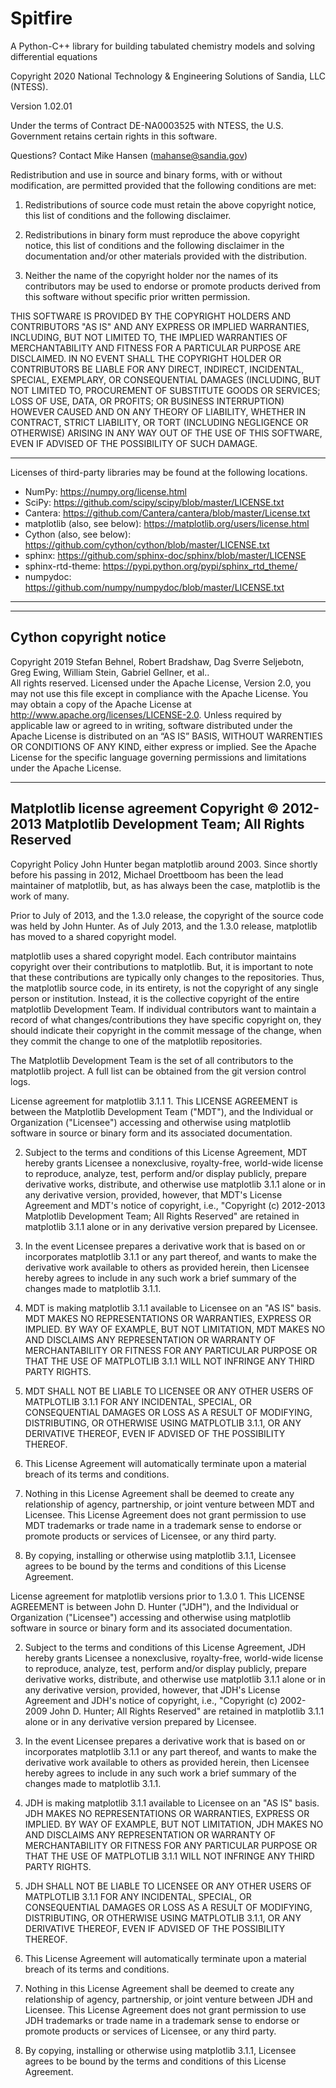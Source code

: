 # Spitfire
A Python-C++ library for building tabulated chemistry models and solving differential equations

Copyright 2020 National Technology & Engineering Solutions of Sandia, LLC (NTESS).

Version 1.02.01

Under the terms of Contract DE-NA0003525 with NTESS, the U.S. Government retains certain rights in this
software.

Questions? Contact Mike Hansen (mahanse@sandia.gov)

Redistribution and use in source and binary forms, with or without modification, are permitted provided that
the following conditions are met:

1. Redistributions of source code must retain the above copyright notice, this list of conditions and the
following disclaimer.

2. Redistributions in binary form must reproduce the above copyright notice, this list of conditions and the
following disclaimer in the documentation and/or other materials provided with the distribution.

3. Neither the name of the copyright holder nor the names of its contributors may be used to endorse or
promote products derived from this software without specific prior written permission.

THIS SOFTWARE IS PROVIDED BY THE COPYRIGHT HOLDERS AND CONTRIBUTORS "AS IS" AND ANY EXPRESS OR IMPLIED
WARRANTIES, INCLUDING, BUT NOT LIMITED TO, THE IMPLIED WARRANTIES OF MERCHANTABILITY AND FITNESS FOR A
PARTICULAR PURPOSE ARE DISCLAIMED. IN NO EVENT SHALL THE COPYRIGHT HOLDER OR CONTRIBUTORS BE LIABLE FOR ANY
DIRECT, INDIRECT, INCIDENTAL, SPECIAL, EXEMPLARY, OR CONSEQUENTIAL DAMAGES (INCLUDING, BUT NOT LIMITED TO,
PROCUREMENT OF SUBSTITUTE GOODS OR SERVICES; LOSS OF USE, DATA, OR PROFITS; OR BUSINESS INTERRUPTION)
HOWEVER CAUSED AND ON ANY THEORY OF LIABILITY, WHETHER IN CONTRACT, STRICT LIABILITY, OR TORT (INCLUDING
NEGLIGENCE OR OTHERWISE) ARISING IN ANY WAY OUT OF THE USE OF THIS SOFTWARE, EVEN IF ADVISED OF THE
POSSIBILITY OF SUCH DAMAGE.

----------------------------------------------------------------

Licenses of third-party libraries may be found at the following locations. 
- NumPy: https://numpy.org/license.html 
- SciPy: https://github.com/scipy/scipy/blob/master/LICENSE.txt 
- Cantera: https://github.com/Cantera/cantera/blob/master/License.txt 
- matplotlib (also, see below): https://matplotlib.org/users/license.html
- Cython (also, see below): https://github.com/cython/cython/blob/master/LICENSE.txt
- sphinx: https://github.com/sphinx-doc/sphinx/blob/master/LICENSE
- sphinx-rtd-theme: https://pypi.python.org/pypi/sphinx_rtd_theme/
- numpydoc: https://github.com/numpy/numpydoc/blob/master/LICENSE.txt

----------------------------------------------------------------

----
Cython copyright notice
----

Copyright 2019 Stefan Behnel, Robert Bradshaw, Dag Sverre Seljebotn, Greg Ewing, William Stein, Gabriel Gellner, et al..  
All rights reserved. Licensed under the Apache License, Version 2.0, you may not use this file except in 
compliance with the Apache License.  You may obtain a copy of the Apache License at 
http://www.apache.org/licenses/LICENSE-2.0.  Unless required by applicable law or agreed to in writing, 
software distributed under the Apache License is distributed on an “AS IS” BASIS, WITHOUT WARRENTIES OR 
CONDITIONS OF ANY KIND, either express or implied.  See the Apache License for the specific language 
governing permissions and limitations under the Apache License.


----
Matplotlib license agreement Copyright © 2012-2013 Matplotlib Development Team; All Rights Reserved
----

Copyright Policy John Hunter began matplotlib around 2003. Since shortly before his passing in 2012, Michael
Droettboom has been the lead maintainer of matplotlib, but, as has always been the case, matplotlib is the
work of many.

Prior to July of 2013, and the 1.3.0 release, the copyright of the source code was held by John Hunter. As
of July 2013, and the 1.3.0 release, matplotlib has moved to a shared copyright model.

matplotlib uses a shared copyright model. Each contributor maintains copyright over their contributions to
matplotlib. But, it is important to note that these contributions are typically only changes to the
repositories. Thus, the matplotlib source code, in its entirety, is not the copyright of any single person
or institution. Instead, it is the collective copyright of the entire matplotlib Development Team. If
individual contributors want to maintain a record of what changes/contributions they have specific copyright
on, they should indicate their copyright in the commit message of the change, when they commit the change to
one of the matplotlib repositories.

The Matplotlib Development Team is the set of all contributors to the matplotlib project. A full list can be
obtained from the git version control logs.

License agreement for matplotlib 3.1.1 1. This LICENSE AGREEMENT is between the Matplotlib Development Team
("MDT"), and the Individual or Organization ("Licensee") accessing and otherwise using matplotlib software
in source or binary form and its associated documentation.

2. Subject to the terms and conditions of this License Agreement, MDT hereby grants Licensee a nonexclusive,
royalty-free, world-wide license to reproduce, analyze, test, perform and/or display publicly, prepare
derivative works, distribute, and otherwise use matplotlib 3.1.1 alone or in any derivative version,
provided, however, that MDT's License Agreement and MDT's notice of copyright, i.e., "Copyright (c)
2012-2013 Matplotlib Development Team; All Rights Reserved" are retained in matplotlib 3.1.1 alone or in any
derivative version prepared by Licensee.

3. In the event Licensee prepares a derivative work that is based on or incorporates matplotlib 3.1.1 or any
part thereof, and wants to make the derivative work available to others as provided herein, then Licensee
hereby agrees to include in any such work a brief summary of the changes made to matplotlib 3.1.1.

4. MDT is making matplotlib 3.1.1 available to Licensee on an "AS IS" basis. MDT MAKES NO REPRESENTATIONS OR
WARRANTIES, EXPRESS OR IMPLIED. BY WAY OF EXAMPLE, BUT NOT LIMITATION, MDT MAKES NO AND DISCLAIMS ANY
REPRESENTATION OR WARRANTY OF MERCHANTABILITY OR FITNESS FOR ANY PARTICULAR PURPOSE OR THAT THE USE OF
MATPLOTLIB 3.1.1 WILL NOT INFRINGE ANY THIRD PARTY RIGHTS.

5. MDT SHALL NOT BE LIABLE TO LICENSEE OR ANY OTHER USERS OF MATPLOTLIB 3.1.1 FOR ANY INCIDENTAL, SPECIAL,
OR CONSEQUENTIAL DAMAGES OR LOSS AS A RESULT OF MODIFYING, DISTRIBUTING, OR OTHERWISE USING MATPLOTLIB
3.1.1, OR ANY DERIVATIVE THEREOF, EVEN IF ADVISED OF THE POSSIBILITY THEREOF.

6. This License Agreement will automatically terminate upon a material breach of its terms and conditions.

7. Nothing in this License Agreement shall be deemed to create any relationship of agency, partnership, or
joint venture between MDT and Licensee. This License Agreement does not grant permission to use MDT
trademarks or trade name in a trademark sense to endorse or promote products or services of Licensee, or any
third party.

8. By copying, installing or otherwise using matplotlib 3.1.1, Licensee agrees to be bound by the terms and
conditions of this License Agreement.

License agreement for matplotlib versions prior to 1.3.0 1. This LICENSE AGREEMENT is between John D. Hunter
("JDH"), and the Individual or Organization ("Licensee") accessing and otherwise using matplotlib software
in source or binary form and its associated documentation.

2. Subject to the terms and conditions of this License Agreement, JDH hereby grants Licensee a nonexclusive,
royalty-free, world-wide license to reproduce, analyze, test, perform and/or display publicly, prepare
derivative works, distribute, and otherwise use matplotlib 3.1.1 alone or in any derivative version,
provided, however, that JDH's License Agreement and JDH's notice of copyright, i.e., "Copyright (c)
2002-2009 John D. Hunter; All Rights Reserved" are retained in matplotlib 3.1.1 alone or in any derivative
version prepared by Licensee.

3. In the event Licensee prepares a derivative work that is based on or incorporates matplotlib 3.1.1 or any
part thereof, and wants to make the derivative work available to others as provided herein, then Licensee
hereby agrees to include in any such work a brief summary of the changes made to matplotlib 3.1.1.

4. JDH is making matplotlib 3.1.1 available to Licensee on an "AS IS" basis. JDH MAKES NO REPRESENTATIONS OR
WARRANTIES, EXPRESS OR IMPLIED. BY WAY OF EXAMPLE, BUT NOT LIMITATION, JDH MAKES NO AND DISCLAIMS ANY
REPRESENTATION OR WARRANTY OF MERCHANTABILITY OR FITNESS FOR ANY PARTICULAR PURPOSE OR THAT THE USE OF
MATPLOTLIB 3.1.1 WILL NOT INFRINGE ANY THIRD PARTY RIGHTS.

5. JDH SHALL NOT BE LIABLE TO LICENSEE OR ANY OTHER USERS OF MATPLOTLIB 3.1.1 FOR ANY INCIDENTAL, SPECIAL,
OR CONSEQUENTIAL DAMAGES OR LOSS AS A RESULT OF MODIFYING, DISTRIBUTING, OR OTHERWISE USING MATPLOTLIB
3.1.1, OR ANY DERIVATIVE THEREOF, EVEN IF ADVISED OF THE POSSIBILITY THEREOF.

6. This License Agreement will automatically terminate upon a material breach of its terms and conditions.

7. Nothing in this License Agreement shall be deemed to create any relationship of agency, partnership, or
joint venture between JDH and Licensee. This License Agreement does not grant permission to use JDH
trademarks or trade name in a trademark sense to endorse or promote products or services of Licensee, or any
third party.

8. By copying, installing or otherwise using matplotlib 3.1.1, Licensee agrees to be bound by the terms and
conditions of this License Agreement.
